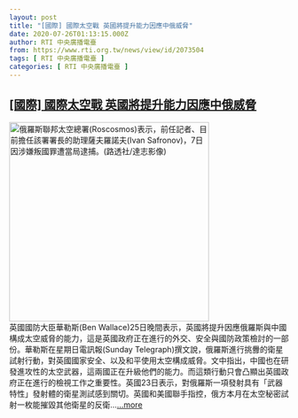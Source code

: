```yaml
---
layout: post
title: "[國際] 國際太空戰 英國將提升能力因應中俄威脅"
date: 2020-07-26T01:13:15.000Z
author: RTI 中央廣播電臺
from: https://www.rti.org.tw/news/view/id/2073504
tags: [ RTI 中央廣播電臺 ]
categories: [ RTI 中央廣播電臺 ]
---
```

<!--1595725995000-->
[[國際] 國際太空戰 英國將提升能力因應中俄威脅](https://www.rti.org.tw/news/view/id/2073504)
------

<div>
<img src="https://static.rti.org.tw/assets/thumbnails/2020/07/07/f3427c2514e6e96eca4eb9b1307e9de0.JPG" width="360" alt="俄羅斯聯邦太空總署(Roscosmos)表示，前任記者、目前擔任該署署長的助理薩夫羅諾夫(Ivan Safronov)，7日因涉嫌叛國罪遭當局逮捕。(路透社/達志影像)" title="俄羅斯聯邦太空總署(Roscosmos)表示，前任記者、目前擔任該署署長的助理薩夫羅諾夫(Ivan Safronov)，7日因涉嫌叛國罪遭當局逮捕。(路透社/達志影像)"><br>英國國防大臣華勒斯(Ben Wallace)25日晚間表示，英國將提升因應俄羅斯與中國構成太空威脅的能力，這是英國政府正在進行的外交、安全與國防政策檢討的一部份。華勒斯在星期日電訊報(Sunday Telegraph)撰文說，俄羅斯進行挑釁的衛星試射行動，對英國國家安全、以及和平使用太空構成威脅。文中指出，中國也在研發進攻性的太空武器，這兩國正在升級他們的能力。而這類行動只會凸顯出英國政府正在進行的檢視工作之重要性。英國23日表示，對俄羅斯一項發射具有「武器特性」發射體的衛星測試感到關切。英國和美國聯手指控，俄方本月在太空秘密試射一枚能摧毀其他衛星的反衛...<a target="_blank" href="https://www.rti.org.tw/news/view/id/2073504">...more</a>
</div>
